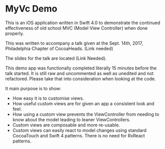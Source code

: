 # MyVc Demo

This is an iOS application written in Swift 4.0 to demonstrate the continued effectiveness of old school MVC (Model View Controller) when done properly.

This was written to accompany a talk given at the Sept. 14th, 2017, Philadelphia Chapter of CocoaHeads. (Link needed)

The slides for the talk are located (Link Needed).

This demo app was functionally completed literally 15 minutes before the talk started. It is still raw and uncommented as well as unedited and not refactored. Please take that into consideration when looking at the code.

It main purpose is to show:

* How easy it is to customise views.
* How useful custom views are for given an app a consistent look and feel.
* How using a custom view prevents the ViewController from needing to know about the model leading to leaner ViewControllers.
* Custom views are composable and more re-usable.
* Custom views can easily react to model changes using standard CocoaTouch and Swift 4 patterns. There is no need for RxReact patterns.
